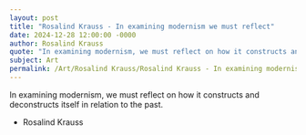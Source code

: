 ```yaml
---
layout: post
title: "Rosalind Krauss - In examining modernism we must reflect"
date: 2024-12-28 12:00:00 -0000
author: Rosalind Krauss
quote: "In examining modernism, we must reflect on how it constructs and deconstructs itself in relation to the past."
subject: Art
permalink: /Art/Rosalind Krauss/Rosalind Krauss - In examining modernism we must reflect
---
```


In examining modernism, we must reflect on how it constructs and deconstructs itself in relation to the past.

- Rosalind Krauss
